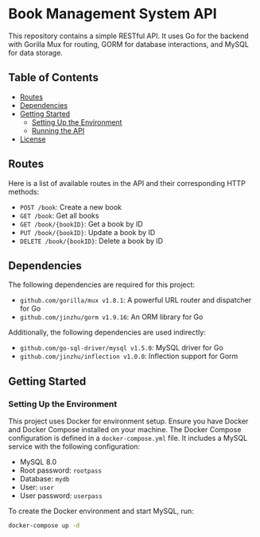 # Book Management System API

This repository contains a simple RESTful API. It uses Go for the backend with Gorilla Mux for routing, GORM for database interactions, and MySQL for data storage.

## Table of Contents

-   [Routes](#routes)
-   [Dependencies](#dependencies)
-   [Getting Started](#getting-started)
    -   [Setting Up the Environment](#setting-up-the-environment)
    -   [Running the API](#running-the-api)
-   [License](#license)

## Routes

Here is a list of available routes in the API and their corresponding HTTP methods:

-   `POST /book`: Create a new book
-   `GET /book`: Get all books
-   `GET /book/{bookID}`: Get a book by ID
-   `PUT /book/{bookID}`: Update a book by ID
-   `DELETE /book/{bookID}`: Delete a book by ID

## Dependencies

The following dependencies are required for this project:

-   `github.com/gorilla/mux v1.8.1`: A powerful URL router and dispatcher for Go
-   `github.com/jinzhu/gorm v1.9.16`: An ORM library for Go

Additionally, the following dependencies are used indirectly:

-   `github.com/go-sql-driver/mysql v1.5.0`: MySQL driver for Go
-   `github.com/jinzhu/inflection v1.0.0`: Inflection support for Gorm

## Getting Started

### Setting Up the Environment

This project uses Docker for environment setup. Ensure you have Docker and Docker Compose installed on your machine. The Docker Compose configuration is defined in a `docker-compose.yml` file. It includes a MySQL service with the following configuration:

-   MySQL 8.0
-   Root password: `rootpass`
-   Database: `mydb`
-   User: `user`
-   User password: `userpass`

To create the Docker environment and start MySQL, run:

```bash
docker-compose up -d
```
